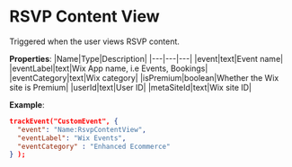# RSVP Content View

Triggered when the user views RSVP content.

**Properties**:
|Name|Type|Description|
|---|---|---|
|event|text|Event name|
|eventLabel|text|Wix App name, i.e Events, Bookings|
|eventCategory|text|Wix category|
|isPremium|boolean|Whether the Wix site is Premium|
|userId|text|User ID|
|metaSiteId|text|Wix site ID|

**Example**:
```JSON
trackEvent("CustomEvent", {
  "event": "Name:RsvpContentView",
  "eventLabel": "Wix Events",
  "eventCategory" : "Enhanced Ecommerce"
} );
```
